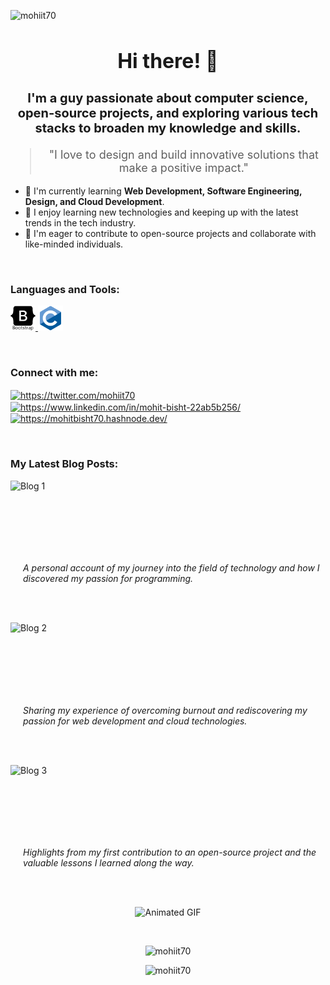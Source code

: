 <p align="left">
  <img src="https://komarev.com/ghpvc/?username=mohiit70&label=Profile%20views&color=0e75b6&style=flat" alt="mohiit70" />
</p>

<h1 align="center" style="font-size: 32px; border-bottom: none;">Hi there! 👋</h1>
<h3 align="center" style="font-size: 20px;">I'm a guy passionate about computer science, open-source projects, and exploring various tech stacks to broaden my knowledge and skills.</h3>

<blockquote align="center" style="font-size: 18px;">"I love to design and build innovative solutions that make a positive impact."</blockquote>

- 🌱 I'm currently learning **Web Development, Software Engineering, Design, and Cloud Development**.
- 📝 I enjoy learning new technologies and keeping up with the latest trends in the tech industry.
- 🚀 I'm eager to contribute to open-source projects and collaborate with like-minded individuals.

<br>

<h3 align="left">Languages and Tools:</h3>
<p align="left">
  <a href="https://getbootstrap.com" target="_blank" rel="noreferrer">
    <img src="https://raw.githubusercontent.com/devicons/devicon/master/icons/bootstrap/bootstrap-plain-wordmark.svg" alt="bootstrap" width="40" height="40"/>
  </a>
  <a href="https://www.cprogramming.com/" target="_blank" rel="noreferrer">
    <img src="https://raw.githubusercontent.com/devicons/devicon/master/icons/c/c-original.svg" alt="c" width="40" height="40"/>
  </a>
  <!-- Remaining icons... -->
</p>

<br>

<h3 align="left">Connect with me:</h3>
<p align="left">
  <a href="https://twitter.com/https://twitter.com/mohiit70" target="blank">
    <img align="center" src="https://raw.githubusercontent.com/rahuldkjain/github-profile-readme-generator/master/src/images/icons/Social/twitter.svg" alt="https://twitter.com/mohiit70" height="30" width="40" />
  </a>
  <a href="https://linkedin.com/in/https://www.linkedin.com/in/mohit-bisht-22ab5b256/" target="blank">
    <img align="center" src="https://raw.githubusercontent.com/rahuldkjain/github-profile-readme-generator/master/src/images/icons/Social/linked-in-alt.svg" alt="https://www.linkedin.com/in/mohit-bisht-22ab5b256/" height="30" width="40" />
  </a>
  <a href="https://hashnode.com/https://mohitbisht70.hashnode.dev/" target="blank">
    <img align="center" src="https://raw.githubusercontent.com/rahuldkjain/github-profile-readme-generator/master/src/images/icons/Social/hashnode.svg" alt="https://mohitbisht70.hashnode.dev/" height="30" width="40" />
  </a>
</p>

<br>

<h3 align="left">My Latest Blog Posts:</h3>

<!-- Blog 1 -->
<p>
  <img align="left" src="https://cdn.hashnode.com/res/hashnode/image/upload/v1682568132090/5281b903-e159-4d89-96f0-df7692aad988.png" alt="Blog 1" width="270" height="131.5">
  <span style="display: inline-block; margin-left: 20px;">
    <em>A personal account of my journey into the field of technology and how I discovered my passion for programming.</em>
  </span>
</p>

<!-- Add spacing between blogs -->
<br style="clear:both;" />
<br>

<!-- Blog 2 -->
<p>
  <img align="left" src="https://cdn.hashnode.com/res/hashnode/image/upload/v1679827660127/4fbfddf3-fa65-4b64-9a7a-d6b01d26487a.png" alt="Blog 2" width="270" height="131.5">
  <span style="display: inline-block; margin-left: 20px;">
    <em>Sharing my experience of overcoming burnout and rediscovering my passion for web development and cloud technologies.</em>
  </span>
</p>

<!-- Add spacing between blogs -->
<br style="clear:both;" />
<br>

<!-- Blog 3 -->
<p>
  <img align="left" src="https://cdn.hashnode.com/res/hashnode/image/upload/v1679750943498/273e52d2-5cf9-4a0f-8300-aed96052d9d5.png" alt="Blog 3" width="270" height="131.5">
  <span style="display: inline-block; margin-left: 20px;">
    <em>Highlights from my first contribution to an open-source project and the valuable lessons I learned along the way.</em>
  </span>
</p>

<br style="clear:both;" />

<br>

<p align="center">
  <img src="https://media.giphy.com/media/jTNG3RF6EwbkpD4LZx/giphy.gif" alt="Animated GIF">
</p>

<br>

<p align="center">
  <img src="https://github-readme-stats.vercel.app/api?username=mohiit70&show_icons=true&locale=en&theme=dark" alt="mohiit70" />
</p>

<p align="center">
  <img src="https://github-readme-streak-stats.herokuapp.com/?user=mohiit70&theme=dark" alt="mohiit70" />
</p>
